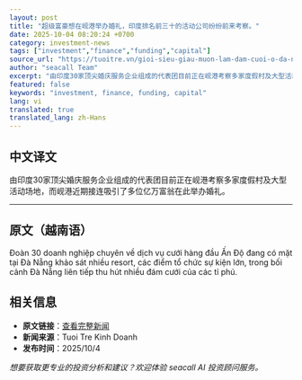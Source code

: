 ```yaml
---
layout: post
title: "超级富豪想在岘港举办婚礼，印度排名前三十的活动公司纷纷前来考察。"
date: 2025-10-04 08:20:24 +0700
category: investment-news
tags: ["investment","finance","funding","capital"]
source_url: "https://tuoitre.vn/gioi-sieu-giau-muon-lam-dam-cuoi-o-da-nang-30-cong-ty-su-kien-hang-dau-an-do-do-ve-khao-sat-20251004111118452.htm"
author: "seacall Team"
excerpt: "由印度30家顶尖婚庆服务企业组成的代表团目前正在岘港考察多家度假村及大型活动场地，而岘港近期接连吸引了多位亿万富翁在此举办婚礼。..."
featured: false
keywords: "investment, finance, funding, capital"
lang: vi
translated: true
translated_lang: zh-Hans
---
```


## 中文译文

由印度30家顶尖婚庆服务企业组成的代表团目前正在岘港考察多家度假村及大型活动场地，而岘港近期接连吸引了多位亿万富翁在此举办婚礼。

---

## 原文（越南语）

Đoàn 30 doanh nghiệp chuyên về dịch vụ cưới hàng đầu Ấn Độ đang có mặt tại Đà Nẵng khảo sát nhiều resort, các điểm tổ chức sự kiện lớn, trong bối cảnh Đà Nẵng liên tiếp thu hút nhiều đám cưới của các tỉ phú.

## 相关信息

- **原文链接**：[查看完整新闻](https://tuoitre.vn/gioi-sieu-giau-muon-lam-dam-cuoi-o-da-nang-30-cong-ty-su-kien-hang-dau-an-do-do-ve-khao-sat-20251004111118452.htm)
- **新闻来源**：Tuoi Tre Kinh Doanh
- **发布时间**：2025/10/4

*想要获取更专业的投资分析和建议？欢迎体验 seacall AI 投资顾问服务。*